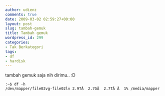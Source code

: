 ```yaml
---
author: udienz
comments: true
date: 2009-03-02 02:59:27+00:00
layout: post
slug: tambah-gemuk
title: Tambah gemuk
wordpress_id: 299
categories:
- Tak Berkategori
tags:
- df
- hardisk
---
```


tambah gemuk saja nih dirimu.. :D

    
    :~$ df -h
    /dev/mapper/file02vg-file02lv 2.9TÂ  2.7GÂ  2.7TÂ Â  1% /media/mapper
